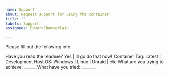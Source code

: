 ```yaml
---
name: Support
about: Request support for using the container.
title: ''
labels: Support
assignees: EdwardChamberlain

---
```


Please fill out the following info:

Have you read the readme? Yes | Ill go do that now!
Container Tag: Latest | Development
Host OS: Windows | Linux | Unraid | etc
What are you trying to achieve: ______
What have you tried: _______
